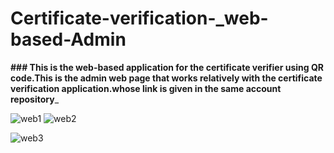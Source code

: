 # Certificate-verification-_web-based-Admin
**### This is the web-based application for the certificate verifier using QR code.This is the admin web page that works relatively with the certificate verification application.whose link is given in the same account repository**_

![web1](https://user-images.githubusercontent.com/30405773/55276812-201b9380-5309-11e9-8021-94f5ee599d28.PNG)
![web2](https://user-images.githubusercontent.com/30405773/55276814-2b6ebf00-5309-11e9-9d24-7f7d1a8f535a.PNG)

![web3](https://user-images.githubusercontent.com/30405773/55276815-3164a000-5309-11e9-8d36-e59824f67dbf.PNG)

